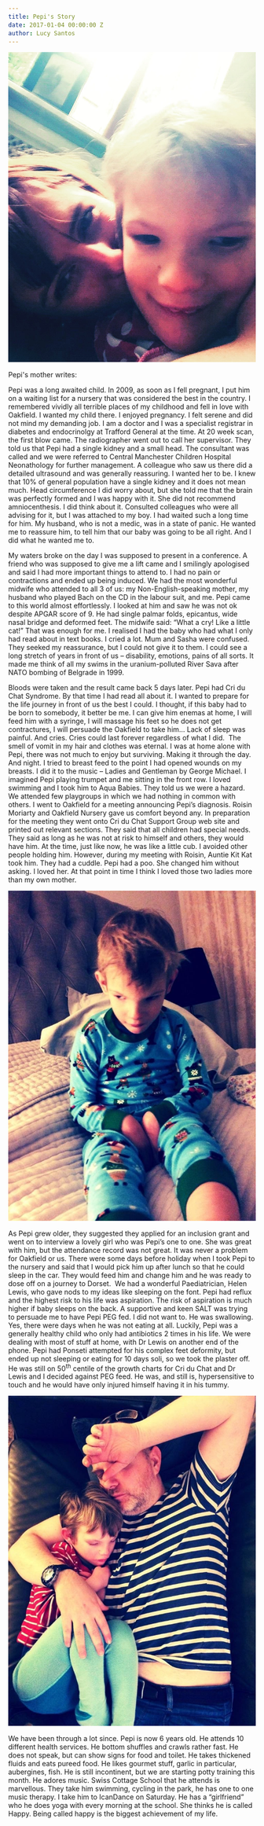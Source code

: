 ```yaml
---
title: Pepi's Story
date: 2017-01-04 00:00:00 Z
author: Lucy Santos
---
```


![](/uploads/versions/image1---x----960-1199x---.jpeg)

Pepi's mother writes:&nbsp;

Pepi was a long awaited child. In 2009, as soon as I fell pregnant, I put him on a waiting list for a nursery that was considered the best in the country. I remembered vividly all terrible places of my childhood and fell in love with Oakfield. I wanted my child there. I enjoyed pregnancy. I felt serene and did not mind my demanding job. I am a doctor and I was a specialist registrar in diabetes and endocrinolgy at Trafford General at the time. At 20 week scan, the first blow came. The radiographer went out to call her supervisor. They told us that Pepi had a single kidney and a small head. The consultant was called and we were referred to Central Manchester Children Hospital Neonathology for further management. A colleague who saw us there did a detailed ultrasound and was generally reassuring. I wanted her to be. I knew that 10% of general population have a single kidney and it does not mean much. Head circumference I did worry about, but she told me that the brain was perfectly formed and I was happy with it. She did not recommend amniocenthesis. I did think about it. Consulted colleagues who were all advising for it, but I was attached to my boy. I had waited such a long time for him. My husband, who is not a medic, was in a state of panic. He wanted me to reassure him, to tell him that our baby was going to be all right. And I did what he wanted me to.

My waters broke on the day I was supposed to present in a conference. A friend who was supposed to give me a lift came and I smilingly apologised and said I had more important things to attend to. I had no pain or contractions and ended up being induced. We had the most wonderful midwife who attended to all 3 of us: my Non-English-speaking mother, my husband who played Bach on the CD in the labour suit, and me. Pepi came to this world almost effortlessly. I looked at him and saw he was not ok despite APGAR score of 9. He had single palmar folds, epicantus, wide nasal bridge and deformed feet. The midwife said: “What a cry! Like a little cat!” That was enough for me. I realised I had the baby who had what I only had read about in text books. I cried a lot. Mum and Sasha were confused. They seeked my reassurance, but I could not give it to them. I could see a long stretch of years in front of us – disability, emotions, pains of all sorts. It made me think of all my swims in the uranium-polluted River Sava after NATO bombing of Belgrade in 1999. &nbsp;

Bloods were taken and the result came back 5 days later. Pepi had Cri du Chat Syndrome. By that time I had read all about it. I wanted to prepare for the life journey in front of us the best I could. I thought, if this baby had to be born to somebody, it better be me. I can give him enemas at home, I will feed him with a syringe, I will massage his feet so he does not get contractures, I will persuade the Oakfield to take him… Lack of sleep was painful. And cries. Cries could last forever regardless of what I did.&nbsp; The smell of vomit in my hair and clothes was eternal. I was at home alone with Pepi, there was not much to enjoy but surviving. Making it through the day. And night. I tried to breast feed to the point I had opened wounds on my breasts. I did it to the music – Ladies and Gentleman by George Michael. I imagined Pepi playing trumpet and me sitting in the front row. I loved swimming and I took him to Aqua Babies. They told us we were a hazard. We attended few playgroups in which we had nothing in common with others. I went to Oakfield for a meeting announcing Pepi’s diagnosis. Roisin Moriarty and Oakfield Nursery gave us comfort beyond any. In preparation for the meeting they went onto Cri du Chat Support Group web site and printed out relevant sections. They said that all children had special needs. They said as long as he was not at risk to himself and others, they would have him. At the time, just like now, he was like a little cub. I avoided other people holding him. However, during my meeting with Roisin, Auntie Kit Kat took him. They had a cuddle. Pepi had a poo. She changed him without asking. I loved her. At that point in time I think I loved those two ladies more than my own mother. &nbsp;&nbsp;

![](/uploads/versions/image2---x----720-960x---.jpeg)

As Pepi grew older, they suggested they applied for an inclusion grant and went on to interview a lovely girl who was Pepi’s one to one. She was great with him, but the attendance record was not great. It was never a problem for Oakfield or us. There were some days before holiday when I took Pepi to the nursery and said that I would pick him up after lunch so that he could sleep in the car. They would feed him and change him and he was ready to dose off on a journey to Dorset.&nbsp; We had a wonderful Paediatrician, Helen Lewis, who gave nods to my ideas like sleeping on the font. Pepi had reflux and the highest risk to his life was aspiration. The risk of aspiration is much higher if baby sleeps on the back. A supportive and keen SALT was trying to persuade me to have Pepi PEG fed. I did not want to. He was swallowing. Yes, there were days when he was not eating at all. Luckily, Pepi was a generally healthy child who only had antibiotics 2 times in his life. We were dealing with most of stuff at home, with Dr Lewis on another end of the phone. Pepi had Ponseti attempted for his complex feet deformity, but ended up not sleeping or eating for 10 days soli, so we took the plaster off. He was still on 50<sup>th</sup> centile of the growth charts for Cri du Chat and Dr Lewis and I decided against PEG feed. He was, and still is, hypersensitive to touch and he would have only injured himself having it in his tummy.

![](/uploads/versions/image3---x----720-960x---.jpeg)

We have been through a lot since. Pepi is now 6 years old. He attends 10 different health services. He bottom shuffles and crawls rather fast. He does not speak, but can show signs for food and toilet. He takes thickened fluids and eats pureed food. He likes gourmet stuff, garlic in particular, aubergines, fish. He is still incontinent, but we are starting potty training this month. He adores music. Swiss Cottage School that he attends is marvellous. They take him swimming, cycling in the park, he has one to one music therapy. I take him to IcanDance on Saturday. He has a “girlfriend” who he does yoga with every morning at the school. She thinks he is called Happy. Being called happy is the biggest achievement of my life.